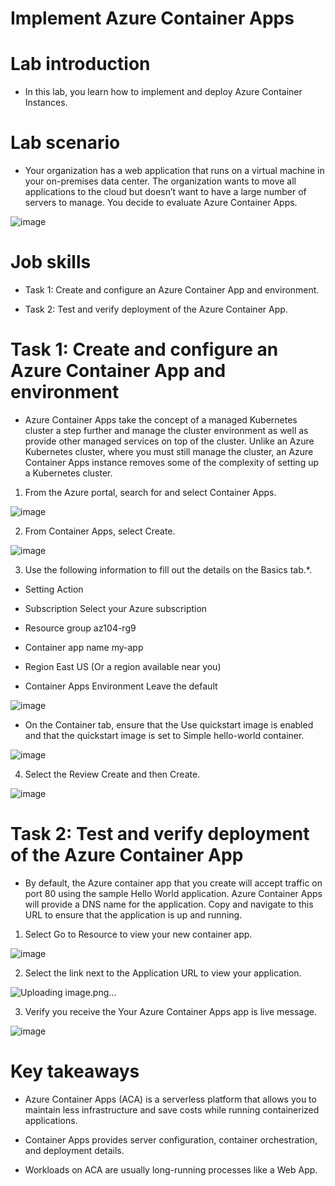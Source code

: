 # Implement Azure Container Apps

# Lab introduction

- In this lab, you learn how to implement and deploy Azure Container Instances.

# Lab scenario

- Your organization has a web application that runs on a virtual machine in your on-premises data center. The organization wants to move all applications to the cloud but doesn’t want to have a large number of servers to manage. You decide to evaluate Azure Container Apps.

![image](https://github.com/ankitnewjobs/Azure-Practices-Examples/assets/154872782/75d7f565-77b2-4e7a-9434-94e3ab3702f4)

# Job skills

- Task 1: Create and configure an Azure Container App and environment.

- Task 2: Test and verify deployment of the Azure Container App.

# Task 1: Create and configure an Azure Container App and environment

- Azure Container Apps take the concept of a managed Kubernetes cluster a step further and manage the cluster environment as well as provide other managed services on top of the cluster. Unlike an Azure Kubernetes cluster, where you must still manage the cluster, an Azure Container Apps instance removes some of the complexity of setting up a Kubernetes cluster.

1. From the Azure portal, search for and select Container Apps.

![image](https://github.com/ankitnewjobs/Azure-Practices-Examples/assets/154872782/8e6c6c9b-e69d-4437-99c3-ad824ad26fdf)

2. From Container Apps, select Create.

![image](https://github.com/ankitnewjobs/Azure-Practices-Examples/assets/154872782/83e6267f-7dc7-4cf6-9bc4-f79ace8c694f)

3. Use the following information to fill out the details on the Basics tab.*.

- Setting	Action

- Subscription	Select your Azure subscription

- Resource group	az104-rg9

- Container app name	my-app

- Region	East US (Or a region available near you)

- Container Apps Environment	Leave the default

![image](https://github.com/ankitnewjobs/Azure-Practices-Examples/assets/154872782/c0fb72cc-d13c-4f30-8f97-c59fb2c20ac5)

- On the Container tab, ensure that the Use quickstart image is enabled and that the quickstart image is set to Simple hello-world container.

![image](https://github.com/ankitnewjobs/Azure-Practices-Examples/assets/154872782/87f76e83-fe1f-4166-b2e0-da43164a9ed8)

4. Select the Review Create and then Create.

![image](https://github.com/ankitnewjobs/Azure-Practices-Examples/assets/154872782/38dc412b-c09c-4fd2-9f71-c498f32d2a1d)

# Task 2: Test and verify deployment of the Azure Container App

- By default, the Azure container app that you create will accept traffic on port 80 using the sample Hello World application. Azure Container Apps will provide a DNS name for the application. Copy and navigate to this URL to ensure that the application is up and running.

1. Select Go to Resource to view your new container app.

![image](https://github.com/ankitnewjobs/Azure-Practices-Examples/assets/154872782/6c475c13-448a-43b0-beb8-3bafd8978eb6)

2. Select the link next to the Application URL to view your application.

![Uploading image.png…]()

3. Verify you receive the Your Azure Container Apps app is live message.

![image](https://github.com/ankitnewjobs/Azure-Practices-Examples/assets/154872782/c72db4f8-a97d-4609-a19d-a13ff619ac3f)

# Key takeaways

- Azure Container Apps (ACA) is a serverless platform that allows you to maintain less infrastructure and save costs while running containerized applications.

- Container Apps provides server configuration, container orchestration, and deployment details.

- Workloads on ACA are usually long-running processes like a Web App.

